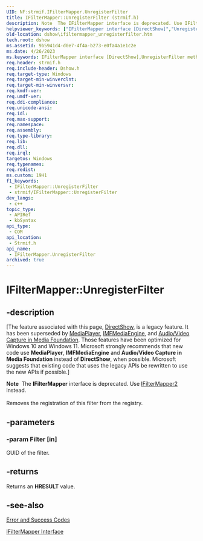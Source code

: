 ```yaml
---
UID: NF:strmif.IFilterMapper.UnregisterFilter
title: IFilterMapper::UnregisterFilter (strmif.h)
description: Note  The IFilterMapper interface is deprecated. Use IFilterMapper2 instead. Removes the registration of this filter from the registry.
helpviewer_keywords: ["IFilterMapper interface [DirectShow]","UnregisterFilter method","IFilterMapper.UnregisterFilter","IFilterMapper::UnregisterFilter","IFilterMapperUnregisterFilter","UnregisterFilter","UnregisterFilter method [DirectShow]","UnregisterFilter method [DirectShow]","IFilterMapper interface","dshow.ifiltermapper_unregisterfilter","strmif/IFilterMapper::UnregisterFilter"]
old-location: dshow\ifiltermapper_unregisterfilter.htm
tech.root: dshow
ms.assetid: 9b5941d4-d0e7-4f4a-b273-e0fa4a1e1c2e
ms.date: 4/26/2023
ms.keywords: IFilterMapper interface [DirectShow],UnregisterFilter method, IFilterMapper.UnregisterFilter, IFilterMapper::UnregisterFilter, IFilterMapperUnregisterFilter, UnregisterFilter, UnregisterFilter method [DirectShow], UnregisterFilter method [DirectShow],IFilterMapper interface, dshow.ifiltermapper_unregisterfilter, strmif/IFilterMapper::UnregisterFilter
req.header: strmif.h
req.include-header: Dshow.h
req.target-type: Windows
req.target-min-winverclnt: 
req.target-min-winversvr: 
req.kmdf-ver: 
req.umdf-ver: 
req.ddi-compliance: 
req.unicode-ansi: 
req.idl: 
req.max-support: 
req.namespace: 
req.assembly: 
req.type-library: 
req.lib: 
req.dll: 
req.irql: 
targetos: Windows
req.typenames: 
req.redist: 
ms.custom: 19H1
f1_keywords:
 - IFilterMapper::UnregisterFilter
 - strmif/IFilterMapper::UnregisterFilter
dev_langs:
 - c++
topic_type:
 - APIRef
 - kbSyntax
api_type:
 - COM
api_location:
 - Strmif.h
api_name:
 - IFilterMapper.UnregisterFilter
archived: true
---
```


# IFilterMapper::UnregisterFilter


## -description

\[The feature associated with this page, [DirectShow](/windows/win32/directshow/directshow), is a legacy feature. It has been superseded by [MediaPlayer](/uwp/api/Windows.Media.Playback.MediaPlayer), [IMFMediaEngine](/windows/win32/api/mfmediaengine/nn-mfmediaengine-imfmediaengine), and [Audio/Video Capture in Media Foundation](/windows/win32/medfound/audio-video-capture-in-media-foundation). Those features have been optimized for Windows 10 and Windows 11. Microsoft strongly recommends that new code use **MediaPlayer**, **IMFMediaEngine** and **Audio/Video Capture in Media Foundation** instead of **DirectShow**, when possible. Microsoft suggests that existing code that uses the legacy APIs be rewritten to use the new APIs if possible.\]

<div class="alert"><b>Note</b>  The <b>IFilterMapper</b> interface is deprecated. Use <a href="/windows/desktop/api/strmif/nn-strmif-ifiltermapper2">IFilterMapper2</a> instead.</div>
<div> </div>
Removes the registration of this filter from the registry.

## -parameters

### -param Filter [in]

GUID of the filter.

## -returns

Returns an <b>HRESULT</b> value.

## -see-also

<a href="/windows/desktop/DirectShow/error-and-success-codes">Error and Success Codes</a>



<a href="/windows/desktop/api/strmif/nn-strmif-ifiltermapper">IFilterMapper Interface</a>